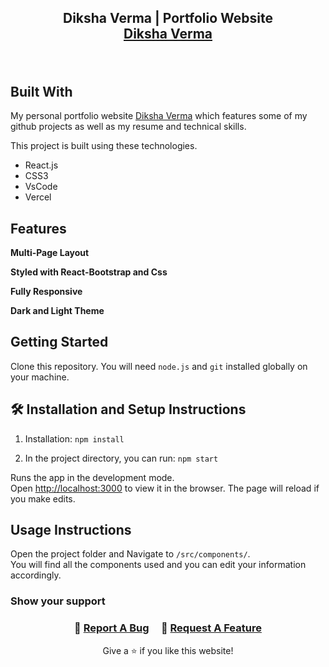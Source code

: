 <h2 align="center">

  Diksha Verma | Portfolio Website<br/>
  <a href="https://www.DikshaVerma.info/" target="_blank">Diksha Verma</a>
</h2>

<br/>

## Built With

My personal portfolio website <a href="https://www.DikshaVerma.info/" target="_blank">Diksha Verma</a> which features some of my github projects as well as my resume and technical skills.<br/>

This project is built using these technologies.

- React.js
- CSS3
- VsCode
- Vercel

## Features

**Multi-Page Layout**

**Styled with React-Bootstrap and Css**

**Fully Responsive**

**Dark and Light Theme**

## Getting Started

Clone this repository. You will need `node.js` and `git` installed globally on your machine.

## 🛠 Installation and Setup Instructions

1. Installation: `npm install`

2. In the project directory, you can run: `npm start`

Runs the app in the development mode.\
Open [http://localhost:3000](http://localhost:3000) to view it in the browser.
The page will reload if you make edits.

## Usage Instructions

Open the project folder and Navigate to `/src/components/`. <br/>
You will find all the components used and you can edit your information accordingly.

### Show your support

<h3 align="center">
    🔹
    <a href="https://github.com/rahuljha4171/Portfolio-Website/issues">Report A Bug</a> &nbsp; &nbsp;
    🔹
    <a href="https://github.com/rahuljha4171/Portfolio-Website/issues">Request A Feature</a>

</h3>

<p align="center">
Give a ⭐ if you like this website!
</p>
